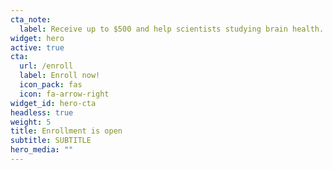 ```yaml
---
cta_note:
  label: Receive up to $500 and help scientists studying brain health.
widget: hero
active: true
cta:
  url: /enroll
  label: Enroll now!
  icon_pack: fas
  icon: fa-arrow-right
widget_id: hero-cta
headless: true
weight: 5
title: Enrollment is open
subtitle: SUBTITLE
hero_media: ""
---
```

